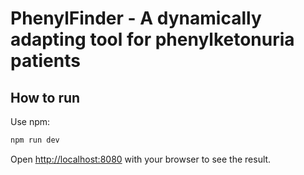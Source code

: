 # PhenylFinder - A dynamically adapting tool for phenylketonuria patients

## How to run

Use npm:

```bash
npm run dev
```

Open [http://localhost:8080](http://localhost:8080) with your browser to see the result.
